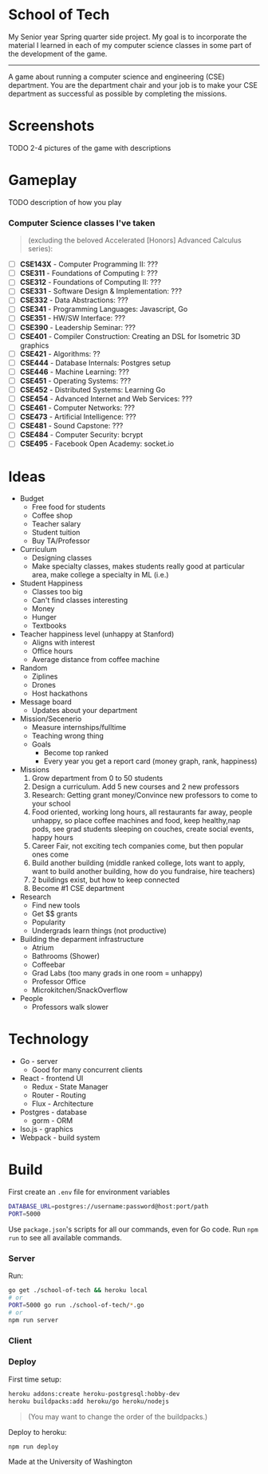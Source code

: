 # School of Tech

My Senior year Spring quarter side project. My goal is to incorporate the material I learned in each of my computer science classes in some part of the development of the game.

---

A game about running a computer science and engineering (CSE) department. You are the department chair and your job is to make your CSE department as successful as possible by completing the missions.

# Screenshots

  TODO 2-4 pictures of the game with descriptions

# Gameplay

  TODO description of how you play

### Computer Science classes I've taken

> (excluding the beloved Accelerated [Honors] Advanced Calculus series):

- [ ] **CSE143X** - Computer Programming II: ???
- [ ] **CSE311** - Foundations of Computing I: ???
- [ ] **CSE312** - Foundations of Computing II: ???
- [ ] **CSE331** - Software Design & Implementation: ???
- [ ] **CSE332** - Data Abstractions: ???
- [ ] **CSE341** - Programming Languages: Javascript, Go
- [ ] **CSE351** - HW/SW Interface: ???
- [ ] **CSE390** - Leadership Seminar: ???
- [ ] **CSE401** - Compiler Construction: Creating an DSL for Isometric 3D graphics
- [ ] **CSE421** - Algorithms: ??
- [ ] **CSE444** - Database Internals: Postgres setup
- [ ] **CSE446** - Machine Learning: ???
- [ ] **CSE451** - Operating Systems: ???
- [ ] **CSE452** - Distributed Systems: Learning Go
- [ ] **CSE454** - Advanced Internet and Web Services: ???
- [ ] **CSE461** - Computer Networks: ???
- [ ] **CSE473** - Artificial Intelligence: ???
- [ ] **CSE481** - Sound Capstone: ???
- [ ] **CSE484** - Computer Security: bcrypt
- [ ] **CSE495** - Facebook Open Academy: socket.io

# Ideas

- Budget
    - Free food for students
    - Coffee shop
    - Teacher salary
    - Student tuition
    - Buy TA/Professor
- Curriculum
    - Designing classes
    - Make specialty classes, makes students really good at particular area, make college a specialty in ML (i.e.)
- Student Happiness
    - Classes too big
    - Can't find classes interesting
    - Money
    - Hunger
    - Textbooks
- Teacher happiness level (unhappy at Stanford)
    - Aligns with interest
    - Office hours
    - Average distance from coffee machine
- Random
    - Ziplines
    - Drones
    - Host hackathons
- Message board
    - Updates about your department
- Mission/Secenerio
    - Measure internships/fulltime
    - Teaching wrong thing
    - Goals
        - Become top ranked
        - Every year you get a report card (money graph, rank, happiness)
- Missions
    1. Grow department from 0 to 50 students
    1. Design a curriculum. Add 5 new courses and 2 new professors
    1. Research: Getting grant money/Convince new professors to come to your school
    1. Food oriented, working long hours, all restaurants far away, people unhappy, so place coffee machines and food, keep healthy,nap pods, see grad students sleeping on couches, create social events, happy hours
    1. Career Fair, not exciting tech companies come, but then popular ones come
    1. Build another building (middle ranked college, lots want to apply, want to build another building, how do you fundraise, hire teachers)
    1. 2 buildings exist, but how to keep connected
    1. Become #1 CSE department
- Research
    - Find new tools
    - Get $$ grants
    - Popularity
    - Undergrads learn things (not productive)
- Building the deparment infrastructure
    - Atrium
    - Bathrooms (Shower)
    - Coffeebar
    - Grad Labs (too many grads in one room = unhappy)
    - Professor Office
    - Microkitchen/SnackOverflow
- People
    - Professors walk slower

# Technology
- Go - server
  - Good for many concurrent clients
- React - frontend UI
  - Redux - State Manager
  - Router - Routing
  - Flux - Architecture
- Postgres - database
  - gorm - ORM
- Iso.js - graphics
- Webpack - build system

# Build

First create an `.env` file for environment variables

```sh
DATABASE_URL=postgres://username:password@host:port/path
PORT=5000
```

Use `package.json`'s scripts for all our commands, even for Go code.
Run `npm run` to see all available commands.

### Server

Run:

```sh
go get ./school-of-tech && heroku local
# or
PORT=5000 go run ./school-of-tech/*.go
# or
npm run server
```

### Client

### Deploy

First time setup:

```sh
heroku addons:create heroku-postgresql:hobby-dev
heroku buildpacks:add heroku/go heroku/nodejs
```

> (You may want to change the order of the buildpacks.)

Deploy to heroku:

```sh
npm run deploy
```

Made at the University of Washington

